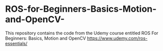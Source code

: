 # ROS-for-Beginners-Basics-Motion-and-OpenCV-

This repository contains the code from the Udemy course entitled ROS For Beginners: Basics, Motion and OpenCV https://www.udemy.com/ros-essentials/

